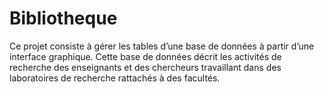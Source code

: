 # Bibliotheque

Ce projet consiste à gérer les tables d’une base de données à partir d’une interface graphique. Cette base de données décrit les activités de recherche des enseignants et des chercheurs travaillant dans des laboratoires de recherche rattachés à des facultés.
